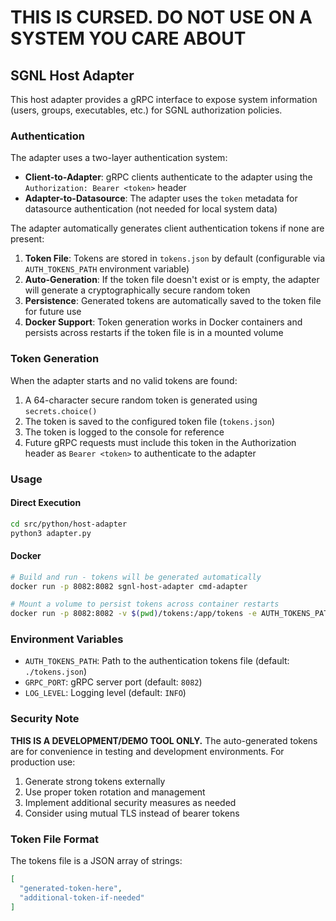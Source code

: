 # THIS IS CURSED. DO NOT USE ON A SYSTEM YOU CARE ABOUT

## SGNL Host Adapter

This host adapter provides a gRPC interface to expose system information (users, groups, executables, etc.) for SGNL authorization policies.

### Authentication

The adapter uses a two-layer authentication system:
- **Client-to-Adapter**: gRPC clients authenticate to the adapter using the `Authorization: Bearer <token>` header
- **Adapter-to-Datasource**: The adapter uses the `token` metadata for datasource authentication (not needed for local system data)

The adapter automatically generates client authentication tokens if none are present:

1. **Token File**: Tokens are stored in `tokens.json` by default (configurable via `AUTH_TOKENS_PATH` environment variable)
2. **Auto-Generation**: If the token file doesn't exist or is empty, the adapter will generate a cryptographically secure random token
3. **Persistence**: Generated tokens are automatically saved to the token file for future use
4. **Docker Support**: Token generation works in Docker containers and persists across restarts if the token file is in a mounted volume

### Token Generation

When the adapter starts and no valid tokens are found:
1. A 64-character secure random token is generated using `secrets.choice()`
2. The token is saved to the configured token file (`tokens.json`)
3. The token is logged to the console for reference
4. Future gRPC requests must include this token in the Authorization header as `Bearer <token>` to authenticate to the adapter

### Usage

#### Direct Execution
```bash
cd src/python/host-adapter
python3 adapter.py
```

#### Docker
```bash
# Build and run - tokens will be generated automatically
docker run -p 8082:8082 sgnl-host-adapter cmd-adapter

# Mount a volume to persist tokens across container restarts
docker run -p 8082:8082 -v $(pwd)/tokens:/app/tokens -e AUTH_TOKENS_PATH=/app/tokens/tokens.json sgnl-host-adapter cmd-adapter
```

### Environment Variables

- `AUTH_TOKENS_PATH`: Path to the authentication tokens file (default: `./tokens.json`)
- `GRPC_PORT`: gRPC server port (default: `8082`)
- `LOG_LEVEL`: Logging level (default: `INFO`)

### Security Note

**THIS IS A DEVELOPMENT/DEMO TOOL ONLY.** The auto-generated tokens are for convenience in testing and development environments. For production use:

1. Generate strong tokens externally
2. Use proper token rotation and management
3. Implement additional security measures as needed
4. Consider using mutual TLS instead of bearer tokens

### Token File Format

The tokens file is a JSON array of strings:
```json
[
  "generated-token-here",
  "additional-token-if-needed"
]
```